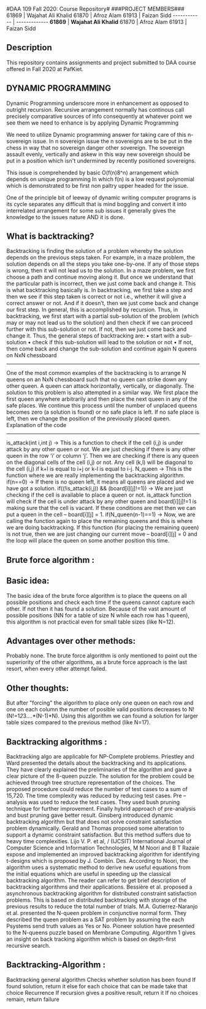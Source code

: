 #DAA 109 Fall 2020: Course Repository#
###PROJECT MEMBERS###
61869 | Wajahat Ali Khalid
61870 | Afroz Alam
61913 | Faizan Sidd
------------ | -------------
**61869** | **Wajahat Ali Khalid**
61870 | Afroz Alam
61913 | Faizan Sidd


## Description ##
This repository contains assignments and project submitted to DAA course offered in Fall 2020 at PafKiet.

## DYNAMIC PROGRAMMING ##

Dynamic Programming underscore more in enhancement as opposed to outright recursion. Recursive arrangement normally has continous call precisely comparative sources of info consequently at whatever point we see them we need to enhance is by applying Dynamic Programming 

We need to utilize Dynamic programming answer for taking care of this n-sovereign issue. In n sovereign issue the n sovereigns are to be put in the chess in way that no sovereign danger other sovereign. The sovereign assault evenly, vertically and askew in this way new sovereign should be put in a position which isn't undermined by recently positioned sovereigns. 

This issue is comprehended by basic O(f(n)8^n) arrangement which depends on unique programming In which f(n) is a low request polynomial which is demonstrated to be first non paltry upper headed for the issue. 

One of the principle bit of leeway of dynamic writing computer programs is its cycle separates any difficult that is mind boggling and convert it into interrelated arrangement for some sub issues it generally gives the knowledge to the issues nature AND it is done.

## What is backtracking?

Backtracking is finding the solution of a problem whereby the solution depends on the previous steps taken. For example, in a maze problem, the solution depends on all the steps you take one-by-one. If any of those steps is wrong, then it will not lead us to the solution. In a maze problem, we first choose a path and continue moving along it. But once we understand that the particular path is incorrect, then we just come back and change it. This is what backtracking basically is.
In backtracking, we first take a step and then we see if this step taken is correct or not i.e., whether it will give a correct answer or not. And if it doesn’t, then we just come back and change our first step. In general, this is accomplished by recursion. Thus, in backtracking, we first start with a partial sub-solution of the problem (which may or may not lead us to the solution) and then check if we can proceed further with this sub-solution or not. If not, then we just come back and change it.
Thus, the general steps of backtracking are:
•	start with a sub-solution
•	check if this sub-solution will lead to the solution or not
•	If not, then come back and change the sub-solution and continue again
N queens on NxN chessboard
________________________________________
One of the most common examples of the backtracking is to arrange N queens on an NxN chessboard such that no queen can strike down any other queen. A queen can attack horizontally, vertically, or diagonally. The solution to this problem is also attempted in a similar way. We first place the first queen anywhere arbitrarily and then place the next queen in any of the safe places. We continue this process until the number of unplaced queens becomes zero (a solution is found) or no safe place is left. If no safe place is left, then we change the position of the previously placed queen.
Explanation of the code
________________________________________
is_attack(int i,int j) →  This is a function to check if the cell (i,j) is under attack by any other queen or not. We are just checking if there is any other queen in the row ‘i’ or column ‘j’. Then we are checking if there is any queen on the diagonal cells of the cell (i,j) or not. Any cell (k,l) will be diagonal to the cell (i,j) if k+l is equal to i+j or k-l is equal to i-j.
N_queen → This is the function where we are really implementing the backtracking algorithm.
if(n==0) → If there is no queen left, it means all queens are placed and we have got a solution.
if((!is_attack(i,j)) && (board[i][j]!=1)) → We are just checking if the cell is available to place a queen or not. is_attack function will check if the cell is under attack by any other queen and board[i][j]!=1 is making sure that the cell is vacant. If these conditions are met then we can put a queen in the cell – board[i][j] = 1.
if(N_queen(n-1)==1) → Now, we are calling the function again to place the remaining queens and this is where we are doing backtracking. If this function (for placing the remaining queen) is not true, then we are just changing our current move – board[i][j] = 0 and the loop will place the queen on some another position this time.


## Brute force algorithm :

## Basic idea:
 The basic idea of the brute force algorithm is to place the queens on all possible 
positions and check each time if the queens cannot capture each other. 
If not then it has found a solution. Because of the vast amount of possible positions 
(NN for a table of size N while each row has 1 queen), this algorithm is not practical
 even for small table sizes (like N=12).

## Advantages over other methods:
Probably none. The brute force algorithm is only mentioned to point out the superiority 
of the other algorithms, as a brute force approach is the last resort, when every other
 attempt failed.

## Other thoughts:
 
But after "forcing" the algorithm to place only one queen on each row and one on 
each column the number of posible valid positions decreases to N! (N!=1*2*3....*(N-1)*N).
Using this algorithm we can found a solution for larger table sizes compared to the 
previous method (like N=17).

## Backtracking algorithms :

 Backtracking algo are applicable for NP-Complete problems. Priestley and Ward 
presented the details about the backtracking and its applications. They have clearly explained
 the preliminaries of the algorithm and gave a clear picture of the 8-queen puzzle. 
The solution for the problem could be achieved through tree structure representation of the
 choices. The proposed procedure could reduce the number of test cases to a sum of 15,720.
 The time complexity was reduced by reducing test cases. Pre –analysis was used to reduce 
the test cases. They used bush pruning technique for further improvement. Finally hybrid
 approach of pre-analysis and bust pruning gave better result. Ginsberg introduced dynamic
 backtracking algorithm but that does not solve constraint satisfaction problem dynamically. 
Gerald and Thomas proposed some alteration to support a dynamic constraint satisfaction.
 But this method suffers due to heavy time complexities. Lijo V. P. et al, / (IJCSIT) 
International Journal of Computer Science and Information Technologies, M M Noori and 
B T Razaie expose and implemented an improved backtracking algorithm for identifying 
t-designs which is proposed by J. Combin. Des. According to Noori, the algorithm uses a
 systematic method to derive new useful equations from the initial equations which are useful
 in speeding up the classical backtracking algorithm. The reader can refer to get brief 
description of backtracking algorithms and their applications. Bessière et al. proposed a 
asynchronous backtracking algorithm for distributed constraint satisfaction problems. 
This is based on distributed backtracking with storage of the previous results to reduce 
the total number of trials. M.A. Gutierrez-Naranjo et al. presented the N-queen problem 
in conjunctive normal form. They described the queen problem as a SAT problem by 
assuming the each Psystems send truth values as Yes or No. Pioneer solution have 
presented to the N-queens puzzle based on Membrane Computing. Algorithm 1 gives 
an insight on back tracking algorithm which is based on depth-first recursive search.

## Backtracking-Algorithm :

Backtracking general algorithm 
Checks whether solution has been found 
If found solution, return it 
else for each choice that can be made 
take that choice
Recurrence 
If recursion gives a positive result, return it
          If no choices remain, return failure


